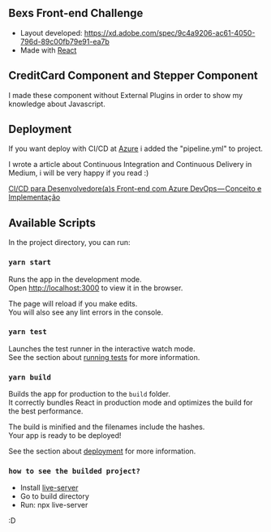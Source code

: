 ## Bexs Front-end Challenge
* Layout developed: https://xd.adobe.com/spec/9c4a9206-ac61-4050-796d-89c00fb79e91-ea7b
* Made with <a href="https://reactjs.org/">React</a>

## CreditCard Component and Stepper Component

I made these component without External Plugins in order to show my knowledge about Javascript.

## Deployment

If you want deploy with CI/CD at <a href="https://azure.microsoft.com/">Azure</a> i added the "pipeline.yml" to project.

I wrote a article about Continuous Integration and Continuous Delivery in Medium, i will be very happy if you read :)

<a href="https://medium.com/@lucasalbuquerquejs/ci-cd-para-desenvolvedore-a-s-front-end-com-azure-devops-conceito-e-implementa%C3%A7%C3%A3o-a832b120762f">CI/CD para Desenvolvedore(a)s Front-end com Azure DevOps — Conceito e Implementação</a>

## Available Scripts

In the project directory, you can run:

### `yarn start`

Runs the app in the development mode.<br />
Open [http://localhost:3000](http://localhost:3000) to view it in the browser.

The page will reload if you make edits.<br />
You will also see any lint errors in the console.

### `yarn test`

Launches the test runner in the interactive watch mode.<br />
See the section about [running tests](https://facebook.github.io/create-react-app/docs/running-tests) for more information.

### `yarn build`

Builds the app for production to the `build` folder.<br />
It correctly bundles React in production mode and optimizes the build for the best performance.

The build is minified and the filenames include the hashes.<br />
Your app is ready to be deployed!

See the section about [deployment](https://facebook.github.io/create-react-app/docs/deployment) for more information.

### `how to see the builded project?`
* Install <a href="#">live-server</a>
* Go to build directory
* Run: npx live-server

:D
